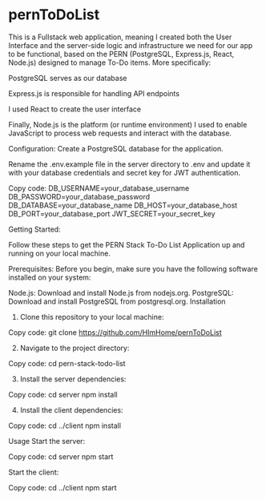 # pernToDoList
This is a Fullstack web application, meaning I created both the User Interface and the server-side logic and infrastructure we need for our app to be functional, based on the PERN (PostgreSQL, Express.js, React, Node.js) designed to manage To-Do items.
More specifically:

PostgreSQL serves as our database

Express.js is responsible for handling API endpoints

I used React to create the user interface

Finally, Node.js is the platform (or runtime environment) I used to enable JavaScript to process web requests and interact with the database.



Configuration:
  Create a PostgreSQL database for the application.
  
  Rename the .env.example file in the server directory to .env and update it with your database credentials and secret key for JWT authentication.

Copy code:
DB_USERNAME=your_database_username
DB_PASSWORD=your_database_password
DB_DATABASE=your_database_name
DB_HOST=your_database_host
DB_PORT=your_database_port
JWT_SECRET=your_secret_key








Getting Started:
  
  Follow these steps to get the PERN Stack To-Do List Application up and running on your local machine.

Prerequisites:
  Before you begin, make sure you have the following software installed on your system:

Node.js: Download and install Node.js from nodejs.org.
  PostgreSQL: Download and install PostgreSQL from postgresql.org.
  Installation

1. Clone this repository to your local machine:
  
Copy code:
git clone https://github.com/HImHome/pernToDoList

2. Navigate to the project directory:

Copy code:
cd pern-stack-todo-list

3. Install the server dependencies:

Copy code:
cd server
npm install

4. Install the client dependencies:

Copy code:
cd ../client
npm install


Usage
Start the server:

Copy code:
  cd server
  npm start

Start the client:

Copy code:
  cd ../client
  npm start

